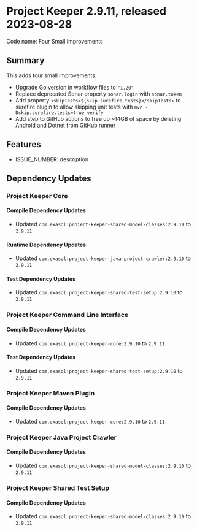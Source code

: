 # Project Keeper 2.9.11, released 2023-08-28

Code name: Four Small Improvements

## Summary

This adds four small improvements:

* Upgrade Go version in workflow files to `"1.20"`
* Replace deprecated Sonar property `sonar.login` with `sonar.token`
* Add property `<skipTests>${skip.surefire.tests}</skipTests>` to surefire plugin to allow skipping unit tests with `mvn -Dskip.surefire.tests=true verify`
* Add step to GitHub actions to free up ~14GB of space by deleting Android and Dotnet from GitHub runner

## Features

* ISSUE_NUMBER: description

## Dependency Updates

### Project Keeper Core

#### Compile Dependency Updates

* Updated `com.exasol:project-keeper-shared-model-classes:2.9.10` to `2.9.11`

#### Runtime Dependency Updates

* Updated `com.exasol:project-keeper-java-project-crawler:2.9.10` to `2.9.11`

#### Test Dependency Updates

* Updated `com.exasol:project-keeper-shared-test-setup:2.9.10` to `2.9.11`

### Project Keeper Command Line Interface

#### Compile Dependency Updates

* Updated `com.exasol:project-keeper-core:2.9.10` to `2.9.11`

#### Test Dependency Updates

* Updated `com.exasol:project-keeper-shared-test-setup:2.9.10` to `2.9.11`

### Project Keeper Maven Plugin

#### Compile Dependency Updates

* Updated `com.exasol:project-keeper-core:2.9.10` to `2.9.11`

### Project Keeper Java Project Crawler

#### Compile Dependency Updates

* Updated `com.exasol:project-keeper-shared-model-classes:2.9.10` to `2.9.11`

### Project Keeper Shared Test Setup

#### Compile Dependency Updates

* Updated `com.exasol:project-keeper-shared-model-classes:2.9.10` to `2.9.11`
